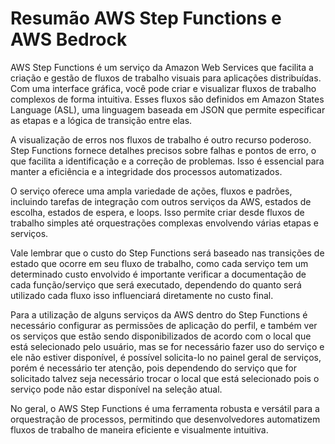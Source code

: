 # Resumão AWS Step Functions e AWS Bedrock

AWS Step Functions é um serviço da Amazon Web Services que facilita a criação e gestão de fluxos de trabalho visuais para aplicações distribuídas. Com uma interface gráfica, você pode criar e visualizar fluxos de trabalho complexos de forma intuitiva. Esses fluxos são definidos em Amazon States Language (ASL), uma linguagem baseada em JSON que permite especificar as etapas e a lógica de transição entre elas.

A visualização de erros nos fluxos de trabalho é outro recurso poderoso. Step Functions fornece detalhes precisos sobre falhas e pontos de erro, o que facilita a identificação e a correção de problemas. Isso é essencial para manter a eficiência e a integridade dos processos automatizados.

O serviço oferece uma ampla variedade de ações, fluxos e padrões, incluindo tarefas de integração com outros serviços da AWS, estados de escolha, estados de espera, e loops. Isso permite criar desde fluxos de trabalho simples até orquestrações complexas envolvendo várias etapas e serviços.

Vale lembrar que o custo do Step Functions será baseado nas transições de estado que ocorre em seu fluxo de trabalho, como cada serviço tem um determinado custo envolvido é importante verificar a documentação de cada função/serviço que será executado, dependendo do quanto será utilizado cada fluxo isso influenciará diretamente no custo final.

Para a utilização de alguns serviços da AWS dentro do Step Functions é necessário configurar as permissões de aplicação do perfil, e também ver os serviços que estão sendo disponibilizados de acordo com o local que está selecionado pelo usuário, mas se for necessário fazer uso do serviço e ele não estiver disponível, é possível solicita-lo no painel geral de serviços, porém é necessário ter atenção, pois dependendo do serviço que for solicitado talvez seja necessário trocar o local que está selecionado pois o serviço pode não estar disponível na seleção atual.

No geral, o AWS Step Functions é uma ferramenta robusta e versátil para a orquestração de processos, permitindo que desenvolvedores automatizem fluxos de trabalho de maneira eficiente e visualmente intuitiva.